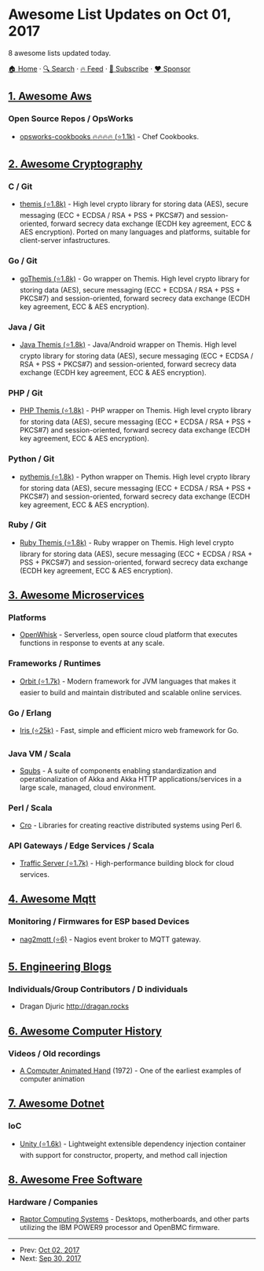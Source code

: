 # Awesome List Updates on Oct 01, 2017

8 awesome lists updated today.

[🏠 Home](/README.md) · [🔍 Search](https://www.trackawesomelist.com/search/) · [🔥 Feed](https://www.trackawesomelist.com/rss.xml) · [📮 Subscribe](https://trackawesomelist.us17.list-manage.com/subscribe?u=d2f0117aa829c83a63ec63c2f&id=36a103854c) · [❤️  Sponsor](https://github.com/sponsors/theowenyoung)



## [1. Awesome Aws](/content/donnemartin/awesome-aws/README.md)

### Open Source Repos / OpsWorks

*   [opsworks-cookbooks :fire::fire::fire::fire: (⭐1.1k)](https://github.com/aws/opsworks-cookbooks) - Chef Cookbooks.

## [2. Awesome Cryptography](/content/sobolevn/awesome-cryptography/README.md)

### C / Git

*   [themis (⭐1.8k)](https://github.com/cossacklabs/themis) - High level crypto library for storing data (AES), secure messaging (ECC + ECDSA / RSA + PSS + PKCS#7) and session-oriented, forward secrecy data exchange (ECDH key agreement, ECC & AES encryption). Ported on many languages and platforms, suitable for client-server infastructures.

### Go / Git

*   [goThemis (⭐1.8k)](https://github.com/cossacklabs/themis/wiki/Go-Howto) - Go wrapper on Themis. High level crypto library for storing data (AES), secure messaging (ECC + ECDSA / RSA + PSS + PKCS#7) and session-oriented, forward secrecy data exchange (ECDH key agreement, ECC & AES encryption).

### Java / Git

*   [Java Themis (⭐1.8k)](https://github.com/cossacklabs/themis/wiki/Java-and-Android-Howto) - Java/Android wrapper on Themis. High level crypto library for storing data (AES), secure messaging (ECC + ECDSA / RSA + PSS + PKCS#7) and session-oriented, forward secrecy data exchange (ECDH key agreement, ECC & AES encryption).

### PHP / Git

*   [PHP Themis (⭐1.8k)](https://github.com/cossacklabs/themis/wiki/PHP-Howto) - PHP wrapper on Themis. High level crypto library for storing data (AES), secure messaging (ECC + ECDSA / RSA + PSS + PKCS#7) and session-oriented, forward secrecy data exchange (ECDH key agreement, ECC & AES encryption).

### Python / Git

*   [pythemis (⭐1.8k)](https://github.com/cossacklabs/themis/wiki/Python-Howto) - Python wrapper on Themis. High level crypto library for storing data (AES), secure messaging (ECC + ECDSA / RSA + PSS + PKCS#7) and session-oriented, forward secrecy data exchange (ECDH key agreement, ECC & AES encryption).

### Ruby / Git

*   [Ruby Themis (⭐1.8k)](https://github.com/cossacklabs/themis/wiki/Ruby-Howto) - Ruby wrapper on Themis. High level crypto library for storing data (AES), secure messaging (ECC + ECDSA / RSA + PSS + PKCS#7) and session-oriented, forward secrecy data exchange (ECDH key agreement, ECC & AES encryption).

## [3. Awesome Microservices](/content/mfornos/awesome-microservices/README.md)

### Platforms

*   [OpenWhisk](http://openwhisk.org/) - Serverless, open source cloud platform that executes functions in response to events at any scale.

### Frameworks / Runtimes

*   [Orbit (⭐1.7k)](https://github.com/orbit/orbit) - Modern framework for JVM languages that makes it easier to build and maintain distributed and scalable online services.

### Go / Erlang

*   [Iris (⭐25k)](https://github.com/kataras/iris) - Fast, simple and efficient micro web framework for Go.

### Java VM / Scala

*   [Squbs](http://paypal.github.io/squbs/) - A suite of components enabling standardization and operationalization of Akka and Akka HTTP applications/services in a large scale, managed, cloud environment.

### Perl / Scala

*   [Cro](http://cro.services/) - Libraries for creating reactive distributed systems using Perl 6.

### API Gateways / Edge Services / Scala

*   [Traffic Server (⭐1.7k)](https://github.com/apache/trafficserver) - High-performance building block for cloud services.

## [4. Awesome Mqtt](/content/hobbyquaker/awesome-mqtt/README.md)

### Monitoring / Firmwares for ESP based Devices

*   [nag2mqtt (⭐6)](https://github.com/DE-IBH/nag2mqtt) - Nagios event broker to MQTT gateway.

## [5. Engineering Blogs](/content/kilimchoi/engineering-blogs/README.md)

### Individuals/Group Contributors / D individuals

*   Dragan Djuric <http://dragan.rocks>

## [6. Awesome Computer History](/content/watson/awesome-computer-history/README.md)

### Videos / Old recordings

*   [A Computer Animated Hand](https://www.youtube.com/watch?v=Jjbax5HYHLQ) (1972) - One of the earliest examples of computer animation

## [7. Awesome Dotnet](/content/quozd/awesome-dotnet/README.md)

### IoC

*   [Unity (⭐1.6k)](https://github.com/unitycontainer/unity) - Lightweight extensible dependency injection container with support for constructor, property, and method call injection

## [8. Awesome Free Software](/content/johnjago/awesome-free-software/README.md)

### Hardware / Companies

*   [Raptor Computing Systems](https://raptorcs.com/) - Desktops, motherboards, and other parts utilizing the IBM POWER9 processor and OpenBMC firmware.

---

- Prev: [Oct 02, 2017](/content/2017/10/02/README.md)
- Next: [Sep 30, 2017](/content/2017/09/30/README.md)